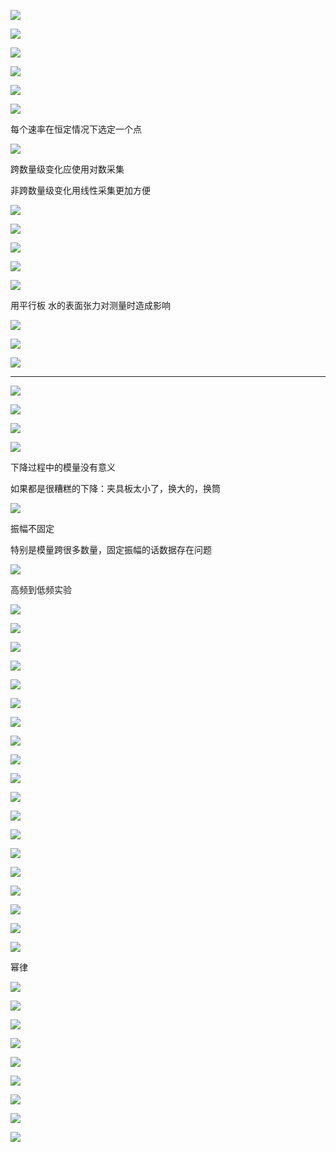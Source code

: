 
![](900-附件/旋转流变仪测量实践与数据分析/image.png "")

![](900-附件/旋转流变仪测量实践与数据分析/image_1.png "")

![](900-附件/旋转流变仪测量实践与数据分析/image_2.png "")

![](900-附件/旋转流变仪测量实践与数据分析/image_3.png "")

![](900-附件/旋转流变仪测量实践与数据分析/image_4.png "")

![](900-附件/旋转流变仪测量实践与数据分析/image_5.png "")

每个速率在恒定情况下选定一个点

![](900-附件/旋转流变仪测量实践与数据分析/image_6.png "")

跨数量级变化应使用对数采集

非跨数量级变化用线性采集更加方便



![](900-附件/旋转流变仪测量实践与数据分析/image_7.png "")

![](900-附件/旋转流变仪测量实践与数据分析/image_8.png "")

![](900-附件/旋转流变仪测量实践与数据分析/image_9.png "")

![](900-附件/旋转流变仪测量实践与数据分析/image_10.png "")

![](900-附件/旋转流变仪测量实践与数据分析/image_11.png "")

用平行板 水的表面张力对测量时造成影响



![](900-附件/旋转流变仪测量实践与数据分析/image_12.png "")

![](900-附件/旋转流变仪测量实践与数据分析/image_13.png "")

![](900-附件/旋转流变仪测量实践与数据分析/image_14.png "")

---

![](900-附件/旋转流变仪测量实践与数据分析/image_15.png "")

![](900-附件/旋转流变仪测量实践与数据分析/image_16.png "")

![](900-附件/旋转流变仪测量实践与数据分析/image_17.png "")

![](900-附件/旋转流变仪测量实践与数据分析/image_18.png "")

下降过程中的模量没有意义

如果都是很糟糕的下降：夹具板太小了，换大的，换筒

![](900-附件/旋转流变仪测量实践与数据分析/image_19.png "")

振幅不固定

特别是模量跨很多数量，固定振幅的话数据存在问题 

![](900-附件/旋转流变仪测量实践与数据分析/image_20.png "")

高频到低频实验

![](900-附件/旋转流变仪测量实践与数据分析/image_21.png "")

![](900-附件/旋转流变仪测量实践与数据分析/image_22.png "")

![](900-附件/旋转流变仪测量实践与数据分析/image_23.png "")

![](900-附件/旋转流变仪测量实践与数据分析/image_24.png "")

![](900-附件/旋转流变仪测量实践与数据分析/image_25.png "")

![](900-附件/旋转流变仪测量实践与数据分析/image_26.png "")

![](900-附件/旋转流变仪测量实践与数据分析/image_27.png "")

![](900-附件/旋转流变仪测量实践与数据分析/image_28.png "")

![](900-附件/旋转流变仪测量实践与数据分析/image_29.png "")

![](900-附件/旋转流变仪测量实践与数据分析/image_30.png "")

![](900-附件/旋转流变仪测量实践与数据分析/image_31.png "")

![](900-附件/旋转流变仪测量实践与数据分析/image_32.png "")

![](900-附件/旋转流变仪测量实践与数据分析/image_33.png "")

![](900-附件/旋转流变仪测量实践与数据分析/image_34.png "")

![](900-附件/旋转流变仪测量实践与数据分析/image_35.png "")

![](900-附件/旋转流变仪测量实践与数据分析/image_36.png "")

![](900-附件/旋转流变仪测量实践与数据分析/image_37.png "")

![](900-附件/旋转流变仪测量实践与数据分析/image_38.png "")

![](900-附件/旋转流变仪测量实践与数据分析/image_39.png "")

幂律

![](900-附件/旋转流变仪测量实践与数据分析/image_40.png "")

![](900-附件/旋转流变仪测量实践与数据分析/image_41.png "")

![](900-附件/旋转流变仪测量实践与数据分析/image_42.png "")

![](900-附件/旋转流变仪测量实践与数据分析/image_43.png "")

![](900-附件/旋转流变仪测量实践与数据分析/image_44.png "")

![](900-附件/旋转流变仪测量实践与数据分析/image_45.png "")

![](900-附件/旋转流变仪测量实践与数据分析/image_46.png "")

![](900-附件/旋转流变仪测量实践与数据分析/image_47.png "")

![](900-附件/旋转流变仪测量实践与数据分析/image_48.png "")

